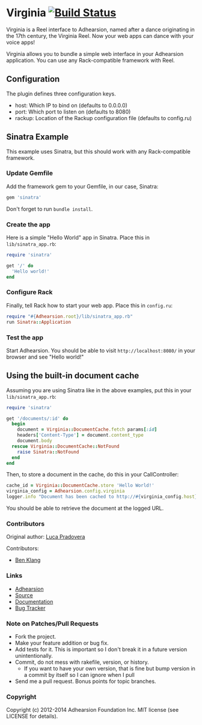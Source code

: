 # Virginia [![Build Status](https://travis-ci.org/adhearsion/virginia.svg?branch=develop)](https://travis-ci.org/adhearsion/virginia)

Virginia is a Reel interface to Adhearsion, named after a dance originating in the 17th century, the Virginia Reel. Now your web apps can dance with your voice apps!

Virginia allows you to bundle a simple web interface in your Adhearsion application. You can use any Rack-compatible framework with Reel.

## Configuration

The plugin defines three configuration keys.

* host: Which IP to bind on (defaults to 0.0.0.0)
* port: Which port to listen on (defaults to 8080)
* rackup: Location of the Rackup configuration file (defaults to config.ru)

## Sinatra Example

This example uses Sinatra, but this should work with any Rack-compatible framework.

### Update Gemfile

Add the framework gem to your Gemfile, in our case, Sinatra:

```Ruby
gem 'sinatra'
```

Don't forget to run `bundle install`.

### Create the app

Here is a simple "Hello World" app in Sinatra. Place this in `lib/sinatra_app.rb`:

```Ruby
require 'sinatra'

get '/' do
  'Hello world!'
end
```

### Configure Rack

Finally, tell Rack how to start your web app. Place this in `config.ru`:

```Ruby
require "#{Adhearsion.root}/lib/sinatra_app.rb"
run Sinatra::Application
```

### Test the app

Start Adhearsion.  You should be able to visit `http://localhost:8080/` in your browser and see "Hello world!"

## Using the built-in document cache

Assuming you are using Sinatra like in the above examples, put this in your `lib/sinatra_app.rb`:

```Ruby
require 'sinatra'

get '/documents/:id' do
  begin
    document = Virginia::DocumentCache.fetch params[:id]
    headers['Content-Type'] = document.content_type
    document.body
  rescue Virginia::DocumentCache::NotFound
    raise Sinatra::NotFound
  end
end
```

Then, to store a document in the cache, do this in your CallController:

```Ruby
cache_id = Virginia::DocumentCache.store 'Hello World!'
virginia_config = Adhearsion.config.virginia
logger.info "Document has been cached to http://#{virginia_config.host}:#{virginia_config.port}/documents/#{cache_id}"
```

You should be able to retrieve the document at the logged URL.


### Contributors

Original author: [Luca Pradovera](https://github.com/polysics)

Contributors:
* [Ben Klang](https://github.com/bklang)

### Links

* [Adhearsion](http://adhearsion.com)
* [Source](https://github.com/adhearsion/adhearsion-asterisk)
* [Documentation](http://rdoc.info/github/adhearsion/adhearsion-asterisk/master/frames)
* [Bug Tracker](https://github.com/adhearsion/adhearsion-asterisk/issues)

### Note on Patches/Pull Requests

* Fork the project.
* Make your feature addition or bug fix.
* Add tests for it. This is important so I don't break it in a future version unintentionally.
* Commit, do not mess with rakefile, version, or history.
  * If you want to have your own version, that is fine but bump version in a commit by itself so I can ignore when I pull
* Send me a pull request. Bonus points for topic branches.

### Copyright

Copyright (c) 2012-2014 Adhearsion Foundation Inc. MIT license (see LICENSE for details).
